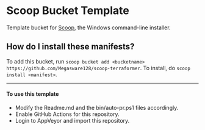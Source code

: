 # Scoop Bucket Template

<!-- Uncomment the following line after replacing placeholders -->
<!-- [![Build Status](https://ci.appveyor.com/api/projects/status/<appveyor-badge-id>?svg=true)](https://ci.appveyor.com/project/Megasware128/scoop-terraformer "Build Status") [![Excavator](https://github.com/<username>/<bucketname>/actions/workflows/excavator.yml/badge.svg)](https://github.com/<username>/<bucketname>/actions/workflows/excavator.yml) -->

Template bucket for [Scoop](https://scoop.sh), the Windows command-line installer.

How do I install these manifests?
---------------------------------

To add this bucket, run `scoop bucket add <bucketname> https://github.com/Megasware128/scoop-terraformer`. To install, do `scoop install <manifest>`.

----

#### To use this template

- Modify the Readme.md and the bin/auto-pr.ps1 files accordingly.
- Enable GitHub Actions for this repository.
- Login to AppVeyor and import this repository.
